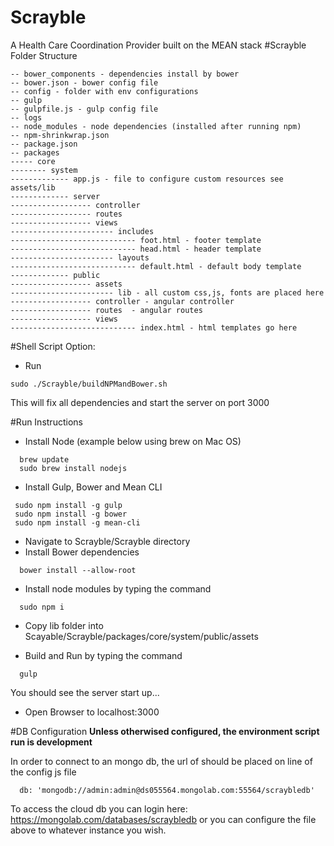 # Scrayble

A Health Care Coordination Provider built on the MEAN stack
#Scrayble Folder Structure
```
-- bower_components - dependencies install by bower
-- bower.json - bower config file
-- config - folder with env configurations
-- gulp
-- gulpfile.js - gulp config file
-- logs
-- node_modules - node dependencies (installed after running npm)
-- npm-shrinkwrap.json
-- package.json
-- packages
----- core
-------- system
------------- app.js - file to configure custom resources see assets/lib
------------- server
------------------ controller
------------------ routes
------------------ views
----------------------- includes
---------------------------- foot.html - footer template
---------------------------- head.html - header template
----------------------- layouts
---------------------------- default.html - default body template
------------- public
------------------ assets
----------------------- lib - all custom css,js, fonts are placed here
------------------ controller - angular controller
------------------ routes  - angular routes
------------------ views
---------------------------- index.html - html templates go here

```

#Shell Script Option:

- Run
```
sudo ./Scrayble/buildNPMandBower.sh
```
This will fix all dependencies and start the server on port 3000

#Run Instructions

- Install Node (example below using brew on Mac OS)
```
  brew update
  sudo brew install nodejs
```
- Install Gulp, Bower and Mean CLI
```
 sudo npm install -g gulp
 sudo npm install -g bower
 sudo npm install -g mean-cli
```
- Navigate to Scrayble/Scrayble directory
- Install Bower dependencies
```
  bower install --allow-root
```
- Install node modules by typing the command
```
  sudo npm i
```
- Copy lib folder into Scayable/Scrayble/packages/core/system/public/assets

- Build and Run by typing the command
```
  gulp
```
You should see the server start up...
- Open Browser to localhost:3000

#DB Configuration
**Unless otherwised configured, the environment script run is development**

In order to connect to an mongo db, the url of should be placed on line of the config js file
```
  db: 'mongodb://admin:admin@ds055564.mongolab.com:55564/scraybledb'
```
To access the cloud db you can login here: https://mongolab.com/databases/scraybledb or you can configure the file above to whatever instance you wish.
